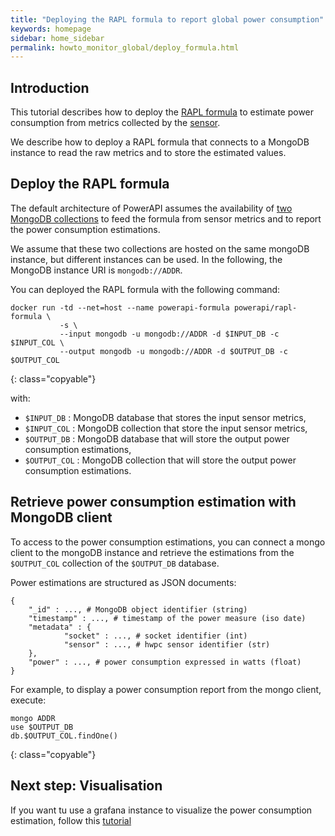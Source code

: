 ```yaml
---
title: "Deploying the RAPL formula to report global power consumption"
keywords: homepage
sidebar: home_sidebar 
permalink: howto_monitor_global/deploy_formula.html
---
```


## Introduction

This tutorial describes how to deploy the [RAPL formula](/rapl.html) to estimate power consumption from metrics collected by the [sensor](/howto_monitor_global/deploy_sensor.html).

We describe how to deploy a RAPL formula that connects to a MongoDB instance to read the raw metrics and to store the estimated values.

## Deploy the RAPL formula

The default architecture of PowerAPI assumes the availability of [two MongoDB collections](/powerapi_howitworks.html#power-meter-architecture) to feed the formula from sensor metrics and to report the power consumption estimations.

We assume that these two collections are hosted on the same mongoDB instance, but different instances can be used.
In the following, the MongoDB instance URI is `mongodb://ADDR`.

You can deployed the RAPL formula with the following command: 

	docker run -td --net=host --name powerapi-formula powerapi/rapl-formula \
	           -s \
	           --input mongodb -u mongodb://ADDR -d $INPUT_DB -c $INPUT_COL \
	           --output mongodb -u mongodb://ADDR -d $OUTPUT_DB -c $OUTPUT_COL
{: class="copyable"}

with: 

- `$INPUT_DB` : MongoDB database that stores the input sensor metrics,
- `$INPUT_COL` : MongoDB collection that store the input sensor metrics,
- `$OUTPUT_DB` : MongoDB database that will store the output power consumption estimations,
- `$OUTPUT_COL`	: MongoDB collection that will store the output power consumption estimations.

## Retrieve power consumption estimation with MongoDB client 

To access to the power consumption estimations, you can connect a mongo client to the mongoDB instance and retrieve the estimations from the `$OUTPUT_COL` collection of the `$OUTPUT_DB` database.

Power estimations are structured as JSON documents: 

	{
        "_id" : ..., # MongoDB object identifier (string)
        "timestamp" : ..., # timestamp of the power measure (iso date)
        "metadata" : {
                "socket" : ..., # socket identifier (int)
				"sensor" : ..., # hwpc sensor identifier (str)
        },
        "power" : ..., # power consumption expressed in watts (float)
	}

For example, to display a power consumption report from the mongo client, execute:

	mongo ADDR
	use $OUTPUT_DB
	db.$OUTPUT_COL.findOne()
{: class="copyable"}

## Next step: Visualisation

If you want tu use a grafana instance to visualize the power consumption estimation, follow this [tutorial](/howto_monitor_global/connect_to_grafana.html)

